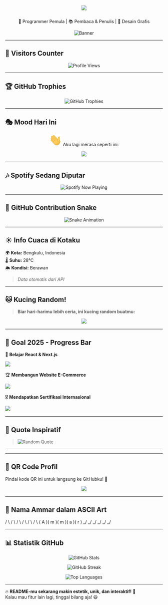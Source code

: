 <h1 align="center"> 
  <img src="https://readme-typing-svg.herokuapp.com?color=F7A801&size=30&center=true&vCenter=true&width=500&lines=Halo!+Aku+Ammar!+👨‍💻;Ini+Profil+GitHub+ku!" />
</h1>

<p align="center">
  🚀 Programmer Pemula | 📚 Pembaca & Penulis | 🎨 Desain Grafis  
</p>

<p align="center">
  <img src="https://i.pinimg.com/originals/5d/75/8f/5d758f8778e039a171942a1993334d50.gif" width="300" alt="Banner">
</p>

---

## 👀 **Visitors Counter**
<p align="center">
  <img src="https://komarev.com/ghpvc/?username=ammar3544&color=brightgreen" alt="Profile Views">
</p>

---

## 🏆 **GitHub Trophies**
<p align="center">
  <img src="https://github-profile-trophy.vercel.app/?username=ammar3544&theme=onestar&column=4" alt="GitHub Trophies">
</p>

---

## 🎭 **Mood Hari Ini**
<p align="center">
  <img src="https://raw.githubusercontent.com/ABSphreak/ABSphreak/master/gifs/Hi.gif" width="40px"> Aku lagi merasa seperti ini:
</p>
<p align="center">
  <img src="https://random-memer.herokuapp.com/" width="300">
</p>

---

## 🎶 **Spotify Sedang Diputar**
<p align="center">
  <img src="https://spotify-github-profile.vercel.app/api/view?uid=your_spotify_username&cover_image=true&theme=default" alt="Spotify Now Playing">
</p>

---

## 🐍 **GitHub Contribution Snake**
<p align="center">
  <img src="https://github.com/ammar3544/ammar3544/blob/output/github-contribution-grid-snake.svg" alt="Snake Animation">
</p>

---

## ☀️ **Info Cuaca di Kotaku**
🌍 **Kota:** Bengkulu, Indonesia  
🌡️ **Suhu:** 28°C  
🌦 **Kondisi:** Berawan  
> *Data otomatis dari API*

---

## 🐱 **Kucing Random!**
> **Biar hari-harimu lebih ceria, ini kucing random buatmu:**
<p align="center">
  <img src="https://cataas.com/cat?type=large" width="300">
</p>

---

## 🎯 **Goal 2025 - Progress Bar**
🚀 **Belajar React & Next.js**  
<p>
  <img src="https://progress-bar.dev/40/?title=Progress&width=200&color=blue">
</p>

🏆 **Membangun Website E-Commerce**  
<p>
  <img src="https://progress-bar.dev/20/?title=Progress&width=200&color=red">
</p>

🎖 **Mendapatkan Sertifikasi Internasional**  
<p>
  <img src="https://progress-bar.dev/10/?title=Progress&width=200&color=purple">
</p>

---

## 💬 **Quote Inspiratif**
> ![Random Quote](https://quotes-github-readme.vercel.app/api?type=horizontal&theme=radical)

---
---

## 📱 **QR Code Profil**
Pindai kode QR ini untuk langsung ke GitHubku! 🚀  
<p align="center">
  <img src="https://api.qrserver.com/v1/create-qr-code/?size=150x150&data=https://github.com/ammar3544" width="150">
</p>

---

## 🎨 **Nama Ammar dalam ASCII Art**
/ \ / \ / \ / \ / \ / \ ( A )( m )( m )( a )( r )
_/ _/ _/ _/ _/ _/


---

## 📊 **Statistik GitHub**
<p align="center">
  <img src="https://github-readme-stats.vercel.app/api?username=ammar3544&show_icons=true&theme=radical" alt="GitHub Stats">
</p>
<p align="center">
  <img src="https://github-readme-streak-stats.herokuapp.com/?user=ammar3544&theme=radical" alt="GitHub Streak">
</p>
<p align="center">
  <img src="https://github-readme-stats.vercel.app/api/top-langs/?username=ammar3544&layout=compact&theme=radical" alt="Top Languages">
</p>

---

🔥 **README-mu sekarang makin estetik, unik, dan interaktif!** 🚀  
Kalau mau fitur lain lagi, tinggal bilang aja! 😆
